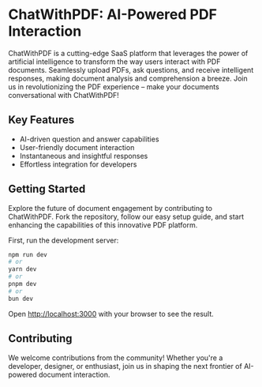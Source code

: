 # ChatWithPDF: AI-Powered PDF Interaction

ChatWithPDF is a cutting-edge SaaS platform that leverages the power of artificial intelligence to transform the way users interact with PDF documents. Seamlessly upload PDFs, ask questions, and receive intelligent responses, making document analysis and comprehension a breeze. Join us in revolutionizing the PDF experience – make your documents conversational with ChatWithPDF!

## Key Features
- AI-driven question and answer capabilities
- User-friendly document interaction
- Instantaneous and insightful responses
- Effortless integration for developers

## Getting Started
Explore the future of document engagement by contributing to ChatWithPDF. Fork the repository, follow our easy setup guide, and start enhancing the capabilities of this innovative PDF platform.

First, run the development server:

```bash
npm run dev
# or
yarn dev
# or
pnpm dev
# or
bun dev
```
Open [http://localhost:3000](http://localhost:3000) with your browser to see the result.

## Contributing
We welcome contributions from the community! Whether you're a developer, designer, or enthusiast, join us in shaping the next frontier of AI-powered document interaction. 


